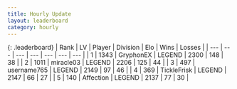 ```yaml
---
title: Hourly Update
layout: leaderboard
category: hourly
---
```


{: .leaderboard}
| Rank | LV | Player | Division | Elo | Wins | Losses |
| --- | --- | --- | --- | --- | --- | --- |
| <span data-change="0">1</span> | 1343 | <span title="ID: 315148">GryphonEX</span> | LEGEND | <span data-change="0">2300</span> | <span data-change="0">148</span> | <span data-change="0">38</span> |
| <span data-change="0">2</span> | 1011 | <span title="ID: 416373">miracle03</span> | LEGEND | <span data-change="2">2206</span> | <span data-change="2">125</span> | <span data-change="1">44</span> |
| <span data-change="3">3</span> | 497 | <span title="ID: 188640">username765</span> | LEGEND | <span data-change="17">2149</span> | <span data-change="2">97</span> | <span data-change="0">46</span> |
| <span data-change="-1">4</span> | 369 | <span title="ID: 512212">TickleFrisk</span> | LEGEND | <span data-change="0">2147</span> | <span data-change="0">66</span> | <span data-change="0">27</span> |
| <span data-change="0">5</span> | 140 | <span title="ID: 573202">Affection</span> | LEGEND | <span data-change="0">2137</span> | <span data-change="0">77</span> | <span data-change="0">30</span> |